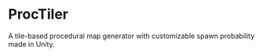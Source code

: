 # ProcTiler
A tile-based procedural map generator with customizable spawn probability made in Unity.
